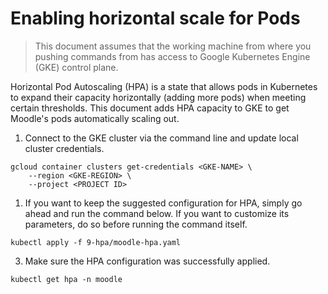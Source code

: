 # Enabling horizontal scale for Pods

> This document assumes that the working machine from where you pushing commands from has access to Google Kubernetes Engine (GKE) control plane.

Horizontal Pod Autoscaling (HPA) is a state that allows pods in Kubernetes to expand their capacity horizontally (adding more pods) when meeting certain thresholds. This document adds HPA capacity to GKE to get Moodle's pods automatically scaling out.

1. Connect to the GKE cluster via the command line and update local cluster credentials.

```
gcloud container clusters get-credentials <GKE-NAME> \
    --region <GKE-REGION> \
    --project <PROJECT ID>
```

1. If you want to keep the suggested configuration for HPA, simply go ahead and run the command below. If you want to customize its parameters, do so before running the command itself. 

```
kubectl apply -f 9-hpa/moodle-hpa.yaml
```

3. Make sure the HPA configuration was successfully applied.

```
kubectl get hpa -n moodle
```
